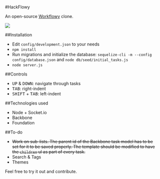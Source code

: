 #HackFlowy

An open-source [Workflowy](http://workflowy.com) clone.

![](https://dl.dropbox.com/u/19398876/screenshots/043.png)

##Installation

* Edit `config/development.json` to your needs
* `npm install`
* Run migrations and initialize the database: `sequelize-cli -m --config config/database.json` and `node db/seed/initial_tasks.js`
* `node server.js`

##Controls

* <kbd>UP</kbd> & <kbd>DOWN</kbd>: navigate through tasks
* <kbd>TAB</kbd>: right-indent
* <kbd>SHIFT</kbd> + <kbd>TAB</kbd>: left-indent

##Technologies used

* Node + Socket.io
* Backbone
* Foundation

##To-do

* ~~Work on sub-lists. The parent id of the Backbone task model has to be set for it to be saved properly. The template should be modified to have the `children` ul as part of every task.~~
* Search & Tags
* Themes

Feel free to try it out and contribute.
